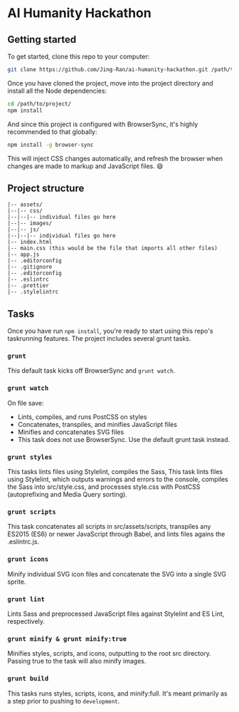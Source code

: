 # AI Humanity Hackathon 

## Getting started
To get started, clone this repo to your computer:

```sh
git clone https://github.com/Jing-Ran/ai-humanity-hackathon.git /path/to/project/
```
Once you have cloned the project, move into the project directory and install all the Node dependencies:

```sh
cd /path/to/project/
npm install
```

And since this project is configured with BrowserSync, it's highly recommended to that globally:

```sh
npm install -g browser-sync
```

This will inject CSS changes automatically, and refresh the browser when changes are made to markup and JavaScript files. :smile:

## Project structure
```
|-- assets/
|--|-- css/
|--|--|-- individual files go here
|--|-- images/
|--|-- js/
|--|--|-- individual files go here
|-- index.html
|-- main.css (this would be the file that imports all other files)
|-- app.js
|-- .editorconfig
|-- .gitignore
|-- .editorconfig
|-- .eslintrc
|-- .prettier
|-- .stylelintrc
```

## Tasks
Once you have run `npm install`, you're ready to start using this repo's taskrunning features. The project includes several grunt tasks.

### `grunt`
This default task kicks off BrowserSync and `grunt watch`.

### `grunt watch`
On file save:
- Lints, compiles, and runs PostCSS on styles
- Concatenates, transpiles, and minifies JavaScript files
- Minifies and concatenates SVG files
- This task does not use BrowserSync. Use the default grunt task instead.

### `grunt styles`
This tasks lints files using Stylelint, compiles the Sass, This task lints files using Stylelint, which outputs warnings and errors to the console, compiles the Sass into src/style.css, and processes style.css with PostCSS (autoprefixing and Media Query sorting).

### `grunt scripts`
This task concatenates all scripts in src/assets/scripts, transpiles any ES2015 (ES6) or newer JavaScript through Babel, and lints files agains the .eslintrc.js.

### `grunt icons`
Minify individual SVG icon files and concatenate the SVG into a single SVG sprite.

### `grunt lint`
Lints Sass and preprocessed JavaScript files against Stylelint and ES Lint, respectively.

### `grunt minify & grunt minify:true`
Minifies styles, scripts, and icons, outputting to the root src directory. Passing true to the task will also minify images.

### `grunt build`
This tasks runs styles, scripts, icons, and minify:full. It's meant primarily as a step prior to pushing to `development`.
